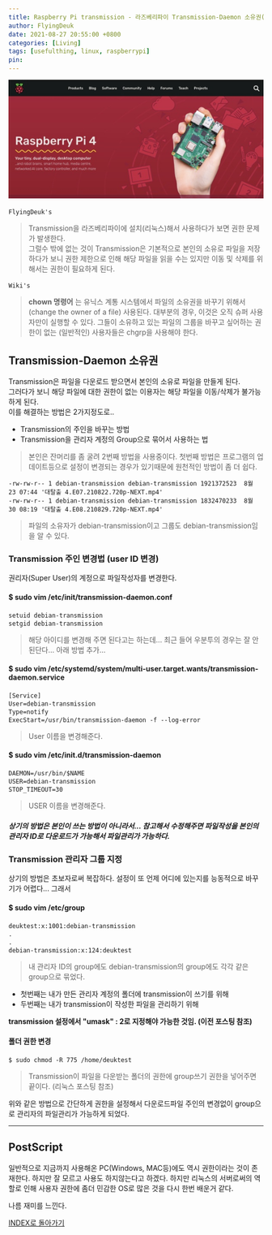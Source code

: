 ```yaml
---
title: Raspberry Pi transmission - 라즈베리파이 Transmission-Daemon 소유권(권한) 문제 해결법
author: FlyingDeuk
date: 2021-08-27 20:55:00 +0800
categories: [Living]
tags: [usefulthing, linux, raspberrypi]
pin:
---
```


![pi](/img/living/pi/pi.jpg)

`FlyingDeuk's`
> Transmission을 라즈베리파이에 설치(리눅스)해서 사용하다가 보면 권한 문제가 발생한다. <br>
그럴수 밖에 없는 것이 Transmission은 기본적으로 본인의 소유로 파일을 저장하다가 보니 권한 제한으로 인해 해당 파일을 읽을 수는 있지만 이동 및 삭제를 위해서는 권한이 필요하게 된다.

`Wiki's`
>**chown 명령어** 는 유닉스 계통 시스템에서 파일의 소유권을 바꾸기 위해서(change the owner of a file) 사용된다. 대부분의 경우, 이것은 오직 슈퍼 사용자만이 실행할 수 있다. 그들이 소유하고 있는 파일의 그룹을 바꾸고 싶어하는 권한이 없는 (일반적인) 사용자들은 chgrp을 사용해야 한다.

## Transmission-Daemon 소유권
Transmission은 파일을 다운로드 받으면서 본인의 소유로 파일을 만들게 된다. <br>
그러다가 보니 해당 파일에 대한 권한이 없는 이용자는 해당 파일을 이동/삭제가 불가능하게 된다. <br>
이를 해결하는 방법은 2가지정도로..
- Transmission의 주인을 바꾸는 방법
- Transmission을 관리자 계정의 Group으로 묶어서 사용하는 법
>본인은 잔머리를 좀 굴려 2번째 방법을 사용중이다. 첫번째 방법은 프로그램의 업데이트등으로 설정이 변경되는 경우가 있기때문에 원천적인 방법이 좀 더 쉽다.

```
-rw-rw-r-- 1 debian-transmission debian-transmission 1921372523  8월 23 07:44 '대탈출 4.E07.210822.720p-NEXT.mp4'
-rw-rw-r-- 1 debian-transmission debian-transmission 1832470233  8월 30 08:19 '대탈출 4.E08.210829.720p-NEXT.mp4'
```
  >파일의 소유자가 debian-transmission이고 그룹도 debian-transmission임을 알 수 있다.

### Transmission 주인 변경법 (user ID 변경)
권리자(Super User)의 계정으로 파일작성자를 변경한다.

#### $ sudo vim /etc/init/transmission-daemon.conf
```
setuid debian-transmission
setgid debian-transmission
```
>해당 아이디를 변경해 주면 된다고는 하는데... 최근 들어 우분투의 경우는 잘 안된단다... 아래 방법 추가...

#### $ sudo vim /etc/systemd/system/multi-user.target.wants/transmission-daemon.service
```
[Service]
User=debian-transmission
Type=notify
ExecStart=/usr/bin/transmission-daemon -f --log-error
```
>User 이름을 변경해준다.

#### $ sudo vim /etc/init.d/transmission-daemon

```
DAEMON=/usr/bin/$NAME
USER=debian-transmission
STOP_TIMEOUT=30
```
>USER 이름을 변경해준다.

##### 상기의 방법은 본인이 쓰는 방법이 아니라서... 참고해서 수정해주면 파일작성을 본인의 관리자 ID로 다운로드가 가능해서 파일관리가 가능하다.

### Transmission 관리자 그룹 지정
상기의 방법은 초보자로써 복잡하다. 설정이 또 언제 어디에 있는지를 능동적으로 바꾸기가 어렵다... 그래서

#### $ sudo vim /etc/group

```
deuktest:x:1001:debian-transmission
.
.
debian-transmission:x:124:deuktest
```
>내 관리자 ID의 group에도 debian-transmission의 group에도 각각 같은 group으로 묶었다. <br>
- 첫번째는 내가 만든 관리자 계정의 폴더에 transmission이 쓰기를 위해
- 두번째는 내가 transmission이 작성한 파일을 관리하기 위해

**transmission 설정에서 "umask" : 2로 지정해야 가능한 것임. (이전 포스팅 참조)**


#### 폴더 권한 변경
```
$ sudo chmod -R 775 /home/deuktest
```
>Transmission이 파일을 다운받는 폴더의 권한에 group쓰기 권한을 넣어주면 끝이다. (리눅스 포스팅 참조)

위와 같은 방법으로 간단하게 권한을 설정해서 다운로드파일 주인의 변경없이 group으로 관리자의 파일관리가 가능하게 되었다.

----

## PostScript
일반적으로 지금까지 사용해온 PC(Windows, MAC등)에도 역시 권한이라는 것이 존재한다. 하지만 잘 모르고 사용도 하지않는다고 하겠다. 하지만 리눅스의 서버로써의 역할로 인해 사용자 권한에 좀더 민감한 OS로 많은 것을 다시 한번 배운거 같다.

나름 재미를 느낀다.

[INDEX로 돌아가기](/posts/RaspberryPi/)
